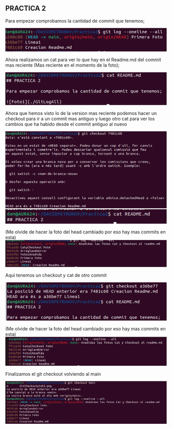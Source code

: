 ## PRACTICA 2 

Para empezar comprobamos la cantidad de commit que tenemos;

![Foto1](./GitLogAll.png)

Ahora realizamos un cat para ver lo que hay en el Readme.md del commit mas reciente (Mas reciente en el momento de la foto);

![Foto2](./CatReadme.md.png)

Ahora que hemos visto lo de la version mas reciente podemos hacer un checkout para ir a un commit mas antiguo y luego otro cat para ver los cambios que ha habido desde el commit antiguo al nuevo

![Foto3](./GitCheckout.png)
![Foto4](./CatReadme.md2.png)

(Me olvide de hacer la foto del head cambiado por eso hay mas commits en esta)
![FotoHead](./ComprobacionPosicionHead.png)

Aqui tenemos un checkout y cat de otro commit

![Foto4](./GitCheckoutyCat2.png)

(Me olvide de hacer la foto del head cambiado por eso hay mas commits en esta)
![FotoHead2](./ComprobacionPosicionHead2.png)

Finalizamos el git checkout volviendo al main 

![Fotomain](./CheckoutMain.png)

